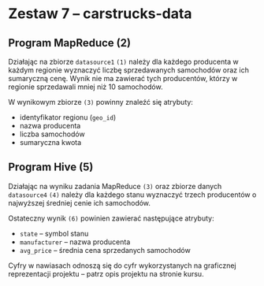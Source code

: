 # Zestaw 7 – carstrucks-data

## Program MapReduce (2)

Działając na zbiorze `datasource1` `(1)` należy dla każdego producenta w każdym regionie wyznaczyć liczbę sprzedawanych samochodów oraz ich sumaryczną cenę. Wynik nie ma zawierać tych producentów, którzy w regionie sprzedawali mniej niż 10 samochodów.

W wynikowym zbiorze `(3)` powinny znaleźć się atrybuty:

* identyfikator regionu (`geo_id`)
* nazwa producenta
* liczba samochodów
* sumaryczna kwota

## Program Hive (5)

Działając na wyniku zadania MapReduce `(3)` oraz zbiorze danych `datasource4` `(4)` należy dla każdego stanu wyznaczyć trzech producentów o najwyższej średniej cenie ich samochodów.

Ostateczny wynik `(6)` powinien zawierać następujące atrybuty:

* `state` – symbol stanu
* `manufacturer` – nazwa producenta
* `avg_price` – średnia cena sprzedanych samochodów

Cyfry w nawiasach odnoszą się do cyfr wykorzystanych na graficznej reprezentacji projektu – patrz opis projektu na stronie kursu. 